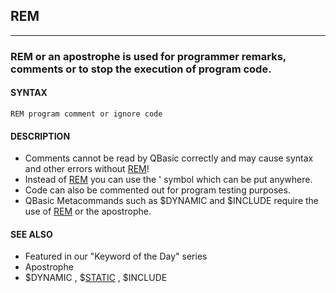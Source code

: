 ## REM
---

### REM or an apostrophe is used for programmer remarks, comments or to stop the execution of program code.

#### SYNTAX

`REM program comment or ignore code`

#### DESCRIPTION
* Comments cannot be read by QBasic correctly and may cause syntax and other errors without [REM](./REM.md)!
* Instead of [REM](./REM.md) you can use the ' symbol which can be put anywhere.
* Code can also be commented out for program testing purposes.
* QBasic Metacommands such as $DYNAMIC and $INCLUDE require the use of [REM](./REM.md) or the apostrophe.


#### SEE ALSO
* Featured in our "Keyword of the Day" series
* Apostrophe
* $DYNAMIC , $[STATIC](./STATIC.md) , $INCLUDE
